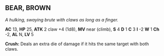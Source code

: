 ## BEAR, BROWN

_A hulking, swaying brute with claws as long as a finger._

**AC** 13, **HP** 25, **ATK** 2 claw +4 (1d8), **MV** near (climb), **S** 4 **D** 1 **C** 3 **I** -2 **W** 1 **Ch** -2, **AL** N, **LV** 5

**Crush:** Deals an extra die of damage if it hits the same target with both claws.

